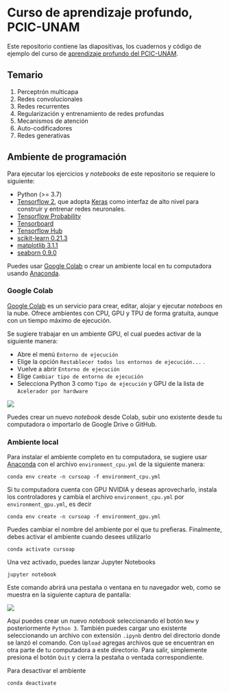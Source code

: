 # Curso de aprendizaje profundo, PCIC-UNAM
Este repositorio contiene las diapositivas, los cuadernos y código de ejemplo del curso de [aprendizaje profundo del PCIC-UNAM](http://turing.iimas.unam.mx/~gibranfp/cursos/aprendizaje_profundo/).

## Temario
1. Perceptrón multicapa
2. Redes convolucionales
3. Redes recurrentes
4. Regularización y entrenamiento de redes profundas
5. Mecanismos de atención
6. Auto-codificadores
7. Redes generativas

## Ambiente de programación
Para ejecutar los ejercicios y *notebooks* de este repositorio se requiere lo siguiente:

* Python (>= 3.7)
* [Tensorflow 2](https://www.tensorflow.org/), que adopta [Keras](https://www.tensorflow.org/versions/r2.0/api_docs/python/tf/keras) como interfaz de alto nivel para construir y entrenar redes neuronales.
* [Tensorflow Probability](https://www.tensorflow.org/probability/)
* [Tensorboard](https://www.tensorflow.org/tensorboard/)
* [Tensorflow Hub](https://www.tensorflow.org/hub/)
* [scikit-learn 0.21.3](https://scikit-learn.org/)
* [matplotlib 3.1.1](https://matplotlib.org/)
* [seaborn 0.9.0](https://seaborn.pydata.org/)

Puedes usar [Google Colab](https://colab.research.google.com) o crear un ambiente local en tu computadora usando [Anaconda](https://www.anaconda.com/). 

### Google Colab
[Google Colab](https://colab.research.google.com) es un servicio para crear, editar, alojar y ejecutar *noteboos* en la nube. Ofrece ambientes con CPU, GPU y TPU de forma gratuita, aunque con un tiempo máximo de ejecución.

Se sugiere trabajar en un ambiente GPU, el cual puedes activar de la siguiente manera:
* Abre el menú `Entorno de ejecución`
* Elige la opción `Restablecer todos los entornos de ejecución...` . 
* Vuelve a abrir `Entorno de ejecución`
* Elige `Cambiar tipo de entorno de ejecución` 
* Selecciona Python 3 como `Tipo de ejecución` y GPU de la lista de `Acelerador por hardware`

![](media/escoge_acelerador.png)

Puedes crear un nuevo *notebook* desde Colab, subir uno existente desde tu computadora o importarlo de Google Drive o GitHub. 

### Ambiente local
Para instalar el ambiente completo en tu computadora, se sugiere usar [Anaconda](https://www.anaconda.com/) con el archivo `environment_cpu.yml` de la siguiente manera: 

```
conda env create -n cursoap -f environment_cpu.yml
```

Si tu computadora cuenta con GPU NVIDIA y deseas aprovecharlo, instala los controladores y cambia el archivo `environment_cpu.yml` por `environment_gpu.yml`, es decir

```
conda env create -n cursoap -f environment_gpu.yml
```

Puedes cambiar el nombre del ambiente por el que tu prefieras. Finalmente, debes activar el ambiente cuando desees utilizarlo

```
conda activate cursoap 
```

Una vez activado, puedes lanzar Jupyter Notebooks

```
jupyter notebook
```

Este comando abrirá una pestaña o ventana en tu navegador web, como se muestra en la siguiente captura de pantalla:

![](media/jupyter_notebook.png)

Aquí puedes crear un nuevo *notebook* seleccionando el botón `New` y posteriormente `Python 3`. También puedes cargar uno existente seleccionando un archivo con extensión `.ipynb` dentro del directorio donde se lanzó el comando. Con `Upload` agregas archivos que se encuentran en otra parte de tu computadora a este directorio. Para salir, simplemente presiona el botón `Quit` y cierra la pestaña o ventada correspondiente. 
 
Para desactivar el ambiente

```
conda deactivate 
```